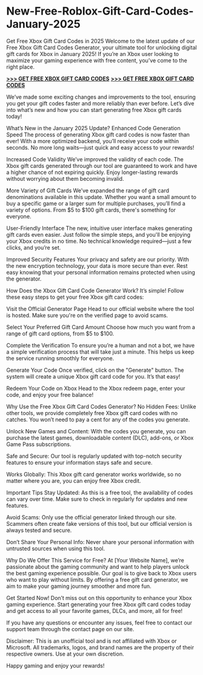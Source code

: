 # New-Free-Roblox-Gift-Card-Codes-January-2025
Get Free Xbox Gift Card Codes in 2025 Welcome to the latest update of our Free Xbox Gift Card Codes Generator, your ultimate tool for unlocking digital gift cards for Xbox in January 2025! If you’re an Xbox user looking to maximize your gaming experience with free content, you’ve come to the right place.

**[>>> GET FREE XBOX GIFT CARD CODES](https://ultimategiftzone.com/free-rubox)**
**[>>> GET FREE XBOX GIFT CARD CODES](https://ultimategiftzone.com/free-rubox)**

We’ve made some exciting changes and improvements to the tool, ensuring you get your gift codes faster and more reliably than ever before. Let’s dive into what’s new and how you can start generating free Xbox gift cards today!

What’s New in the January 2025 Update? Enhanced Code Generation Speed The process of generating Xbox gift card codes is now faster than ever! With a more optimized backend, you’ll receive your code within seconds. No more long waits—just quick and easy access to your rewards!

Increased Code Validity We’ve improved the validity of each code. The Xbox gift cards generated through our tool are guaranteed to work and have a higher chance of not expiring quickly. Enjoy longer-lasting rewards without worrying about them becoming invalid.

More Variety of Gift Cards We’ve expanded the range of gift card denominations available in this update. Whether you want a small amount to buy a specific game or a larger sum for multiple purchases, you’ll find a variety of options. From $5 to $100 gift cards, there's something for everyone.

User-Friendly Interface The new, intuitive user interface makes generating gift cards even easier. Just follow the simple steps, and you'll be enjoying your Xbox credits in no time. No technical knowledge required—just a few clicks, and you’re set.

Improved Security Features Your privacy and safety are our priority. With the new encryption technology, your data is more secure than ever. Rest easy knowing that your personal information remains protected when using the generator.

How Does the Xbox Gift Card Code Generator Work? It’s simple! Follow these easy steps to get your free Xbox gift card codes:

Visit the Official Generator Page Head to our official website where the tool is hosted. Make sure you're on the verified page to avoid scams.

Select Your Preferred Gift Card Amount Choose how much you want from a range of gift card options, from $5 to $100.

Complete the Verification To ensure you’re a human and not a bot, we have a simple verification process that will take just a minute. This helps us keep the service running smoothly for everyone.

Generate Your Code Once verified, click on the "Generate" button. The system will create a unique Xbox gift card code for you. It’s that easy!

Redeem Your Code on Xbox Head to the Xbox redeem page, enter your code, and enjoy your free balance!

Why Use the Free Xbox Gift Card Codes Generator? No Hidden Fees: Unlike other tools, we provide completely free Xbox gift card codes with no catches. You won’t need to pay a cent for any of the codes you generate.

Unlock New Games and Content: With the codes you generate, you can purchase the latest games, downloadable content (DLC), add-ons, or Xbox Game Pass subscriptions.

Safe and Secure: Our tool is regularly updated with top-notch security features to ensure your information stays safe and secure.

Works Globally: This Xbox gift card generator works worldwide, so no matter where you are, you can enjoy free Xbox credit.

Important Tips Stay Updated: As this is a free tool, the availability of codes can vary over time. Make sure to check in regularly for updates and new features.

Avoid Scams: Only use the official generator linked through our site. Scammers often create fake versions of this tool, but our official version is always tested and secure.

Don’t Share Your Personal Info: Never share your personal information with untrusted sources when using this tool.

Why Do We Offer This Service for Free? At [Your Website Name], we’re passionate about the gaming community and want to help players unlock the best gaming experience possible. Our goal is to give back to Xbox users who want to play without limits. By offering a free gift card generator, we aim to make your gaming journey smoother and more fun.

Get Started Now! Don’t miss out on this opportunity to enhance your Xbox gaming experience. Start generating your free Xbox gift card codes today and get access to all your favorite games, DLCs, and more, all for free!

If you have any questions or encounter any issues, feel free to contact our support team through the contact page on our site.

Disclaimer: This is an unofficial tool and is not affiliated with Xbox or Microsoft. All trademarks, logos, and brand names are the property of their respective owners. Use at your own discretion.

Happy gaming and enjoy your rewards!
